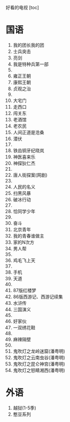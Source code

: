 好看的电视
[toc]

# 国语
1. 我的团长我的团
2. 士兵突击
3. 亮剑
4. 我是特种兵第一部
5. 
6. 雍正王朝
7. 康熙王朝
8. 贞观之治
9. 
10. 大宅门
11. 走西口
12. 闯关东
13. 老酒馆
14. 老农民
15. 人间正道是沧桑
16. 潜伏
17. 
18. 铁齿铜牙纪晓岚
19. 神医喜来乐
20. 神探狄仁杰
21. 
22. 唐人街探案(网剧)
23. 
24. 人民的名义
25. 扫黑风暴
26. 破冰行动
27. 
28. 恰同学少年
29. 
30. 奋斗
31. 北京青年
32. 我的青春谁做主
33. 家的N次方
34. 男人帮
35. 
36. 鸡毛飞上天
37. 
38. 手机
39. 天道
40. 
41. 87版红楼梦
42. 86版西游记、西游记续集
43. 水浒传
44. 三国演义
45. 
46. 好家伙
47. 一双绣花鞋
48. 
49. 麻辣隔壁
50. 
51. 鬼吹灯之龙岭迷窟(潘粤明)
52. 鬼吹灯之云南虫谷(潘粤明)
53. 鬼吹灯之昆仑神宫(潘粤明)
54. 鬼吹灯之怒睛湘西(潘粤明)

# 外语
1. 越狱(1-5季)
2. 憨豆系列